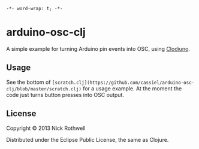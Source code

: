 `-*- word-wrap: t; -*-`

# arduino-osc-clj

A simple example for turning Arduino pin events into OSC, using [Clodiuno](http://nakkaya.com/clodiuno.html).

## Usage

See the bottom of `[scratch.clj](https://github.com/cassiel/arduino-osc-clj/blob/master/scratch.clj)` for a usage example. At the moment the code just turns button presses into OSC output.

## License

Copyright © 2013 Nick Rothwell

Distributed under the Eclipse Public License, the same as Clojure.

